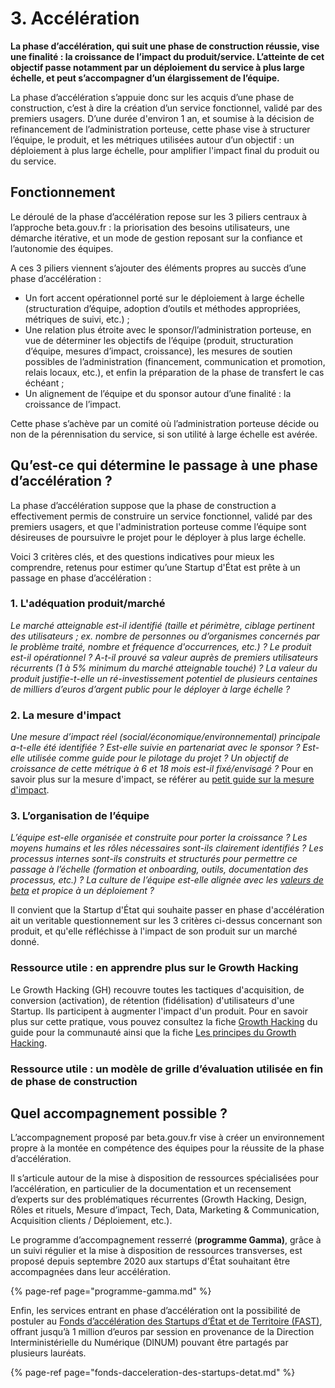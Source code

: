 # 3. Accélération

**La phase d’accélération, qui suit une phase de construction réussie, vise une finalité : la croissance de l’impact du produit/service. L’atteinte de cet objectif passe notamment par un déploiement du service à plus large échelle, et peut s’accompagner d’un élargissement de l’équipe.**

La phase d’accélération s’appuie donc sur les acquis d’une phase de construction, c’est à dire la création d’un service fonctionnel, validé par des premiers usagers. D’une durée d'environ 1 an, et soumise à la décision de refinancement de l’administration porteuse, cette phase vise à structurer l’équipe, le produit, et les métriques utilisées autour d’un objectif : un déploiement à plus large échelle, pour amplifier l'impact final du produit ou du service.

## **Fonctionnement** <a id="fonctionnement"></a>

Le déroulé de la phase d’accélération repose sur les 3 piliers centraux à l’approche beta.gouv.fr : la priorisation des besoins utilisateurs, une démarche itérative, et un mode de gestion reposant sur la confiance et l’autonomie des équipes.

A ces 3 piliers viennent s’ajouter des éléments propres au succès d’une phase d’accélération :

* Un fort accent opérationnel porté sur le déploiement à large échelle \(structuration d’équipe, adoption d’outils et méthodes appropriées, métriques de suivi, etc.\) ;
* Une relation plus étroite avec le sponsor/l’administration porteuse, en vue de déterminer les objectifs de l’équipe \(produit, structuration d’équipe, mesures d’impact, croissance\), les mesures de soutien possibles de l’administration \(financement, communication et promotion, relais locaux, etc.\), et enfin la préparation de la phase de transfert le cas échéant ;
* Un alignement de l’équipe et du sponsor autour d’une finalité : la croissance de l’impact.

Cette phase s’achève par un comité où l’administration porteuse décide ou non de la pérennisation du service, si son utilité à large échelle est avérée.

## **Qu’est-ce qui détermine le passage à une phase d’accélération ?** <a id="quest-ce-qui-determine-le-passage-a-une-phase-dacceleration"></a>

La phase d’accélération suppose que la phase de construction a effectivement permis de construire un service fonctionnel, validé par des premiers usagers, et que l'administration porteuse comme l’équipe sont désireuses de poursuivre le projet pour le déployer à plus large échelle.

Voici 3 critères clés, et des questions indicatives pour mieux les comprendre, retenus pour estimer qu’une Startup d'État est prête à un passage en phase d’accélération :

### 1. L'adéquation produit/marché <a id="1-ladequation-produit-marche"></a>

_Le marché atteignable est-il identifié \(taille et périmètre, ciblage pertinent des utilisateurs ; ex. nombre de personnes ou d’organismes concernés par le problème traité, nombre et fréquence d'occurrences, etc.\) ? Le produit est-il opérationnel ? A-t-il prouvé sa valeur auprès de premiers utilisateurs récurrents \(1 à 5% minimum du marché atteignable touché\) ? La valeur du produit justifie-t-elle un ré-investissement potentiel de plusieurs centaines de milliers d’euros d’argent public pour le déployer à large échelle ?_

### 2. La mesure d'impact <a id="2-la-mesure-dimpact"></a>

_Une mesure d’impact réel \(social/économique/environnemental\) principale a-t-elle été identifiée ? Est-elle suivie en partenariat avec le sponsor ? Est-elle utilisée comme guide pour le pilotage du projet ? Un objectif de croissance de cette métrique à 6 et 18 mois est-il fixé/envisagé ?_ Pour en savoir plus sur la mesure d'impact, se référer au [petit guide sur la mesure d'impact](https://docs.google.com/presentation/d/1SkTz20qNuOh3rGJZ1vGqStvlXHaKu_7zsnmrW997xn4/edit?usp=sharing).

### 3. L’organisation de l’équipe <a id="3-lorganisation-de-lequipe"></a>

_L’équipe est-elle organisée et construite pour porter la croissance ? Les moyens humains et les rôles nécessaires sont-ils clairement identifiés ? Les processus internes sont-ils construits et structurés pour permettre ce passage à l’échelle \(formation et onboarding, outils, documentation des processus, etc.\) ? La culture de l’équipe est-elle alignée avec les_ [_valeurs de beta_](https://beta.gouv.fr/approche/manifeste) _et propice à un déploiement ?_

Il convient que la Startup d'État qui souhaite passer en phase d'accélération ait un veritable questionnement sur les 3 critères ci-dessus concernant son produit, et qu'elle réfléchisse à l'impact de son produit sur un marché donné.

### **Ressource utile : en apprendre plus sur le Growth Hacking** <a id="ressource-utile-en-apprendre-plus-sur-le-growth-hacking"></a>

Le Growth Hacking \(GH\) recouvre toutes les tactiques d'acquisition, de conversion \(activation\), de rétention \(fidélisation\) d'utilisateurs d'une Startup. Ils participent à augmenter l'impact d'un produit. Pour en savoir plus sur cette pratique, vous pouvez consultez la fiche [Growth Hacking](../../je-sollicite-de-laide-transverse/growth-hacking-acquisition.md) du guide pour la communauté ainsi que la fiche [Les principes du Growth Hacking](../../jactive-la-croissance-de-ma-se-growth-hacking/les-principes-du-growth-hacking/).

### **Ressource utile : un modèle de grille d’évaluation utilisée en fin de phase de construction** <a id="ressource-utile-un-modele-de-grille-devaluation-utilisee-en-fin-de-phase-de-construction"></a>

## **Quel accompagnement possible ?** <a id="quel-accompagnement-possible"></a>

L’accompagnement proposé par beta.gouv.fr vise à créer un environnement propre à la montée en compétence des équipes pour la réussite de la phase d’accélération.

Il s’articule autour de la mise à disposition de ressources spécialisées pour l’accélération, en particulier de la documentation et un recensement d’experts sur des problématiques récurrentes \(Growth Hacking, Design, Rôles et rituels, Mesure d’impact, Tech, Data, Marketing & Communication, Acquisition clients / Déploiement, etc.\).

Le programme d’accompagnement resserré \(**programme Gamma\)**, grâce à un suivi régulier et la mise à disposition de ressources transverses, est proposé depuis septembre 2020 aux startups d'État souhaitant être accompagnées dans leur accélération.

{% page-ref page="programme-gamma.md" %}

Enfin, les services entrant en phase d’accélération ont la possibilité de postuler au [Fonds d’accélération des Startups d’État et de Territoire \(FAST\)](https://beta.gouv.fr/approche/fast), offrant jusqu’à 1 million d’euros par session en provenance de la Direction Interministérielle du Numérique \(DINUM\) pouvant être partagés par plusieurs lauréats.

{% page-ref page="fonds-dacceleration-des-startups-detat.md" %}



